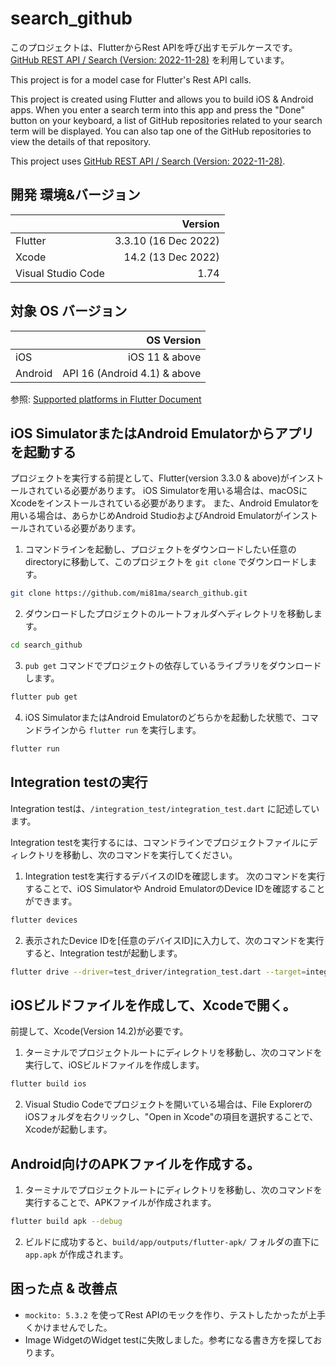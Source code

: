 # search_github
このプロジェクトは、FlutterからRest APIを呼び出すモデルケースです。
[GitHub REST API / Search (Version: 2022-11-28)](https://docs.github.com/en/rest/search?apiVersion=2022-11-28) を利用しています。

This project is for a model case for Flutter's Rest API calls.

This project is created using Flutter and allows you to build iOS & Android apps. When you enter a search term into this app and press the "Done" button on your keyboard, a list of GitHub repositories related to your search term will be displayed. You can also tap one of the GitHub repositories to view the details of that repository.

This project uses [GitHub REST API / Search (Version: 2022-11-28)](https://docs.github.com/en/rest/search?apiVersion=2022-11-28).


## 開発 環境&バージョン
|                    |  Version              |
| :---               |                  ---: |
| Flutter            |  3.3.10 (16 Dec 2022) |
| Xcode              |  14.2 (13 Dec 2022) |
| Visual Studio Code |  1.74                 |


## 対象 OS バージョン
|             |  OS Version                      |
| :---        |                             ---: |
| iOS         | iOS 11 & above                   |
| Android     | API 16 (Android 4.1) & above     |

参照: [Supported platforms in Flutter Document](https://docs.flutter.dev/development/tools/sdk/release-notes/supported-platforms)

## iOS SimulatorまたはAndroid Emulatorからアプリを起動する
プロジェクトを実行する前提として、Flutter(version 3.3.0 & above)がインストールされている必要があります。
iOS Simulatorを用いる場合は、macOSにXcodeをインストールされている必要があります。
また、Android Emulatorを用いる場合は、あらかじめAndroid StudioおよびAndroid Emulatorがインストールされている必要があります。

1. コマンドラインを起動し、プロジェクトをダウンロードしたい任意のdirectoryに移動して、このプロジェクトを `git clone` でダウンロードします。
```bash
git clone https://github.com/mi81ma/search_github.git
```

2. ダウンロードしたプロジェクトのルートフォルダへディレクトリを移動します。
```bash
cd search_github
```

3. `pub get` コマンドでプロジェクトの依存しているライブラリをダウンロードします。
```bash
flutter pub get
```

4. iOS SimulatorまたはAndroid Emulatorのどちらかを起動した状態で、コマンドラインから `flutter run` を実行します。
```bash
flutter run
```


## Integration testの実行
Integration testは、`/integration_test/integration_test.dart` に記述しています。

Integration testを実行するには、コマンドラインでプロジェクトファイルにディレクトリを移動し、次のコマンドを実行してください。

1. Integration testを実行するデバイスのIDを確認します。
次のコマンドを実行することで、iOS Simulatorや Android EmulatorのDevice IDを確認することができます。
```bash
flutter devices
```

2. 表示されたDevice IDを[任意のデバイスID]に入力して、次のコマンドを実行すると、Integration testが起動します。
```bash
flutter drive --driver=test_driver/integration_test.dart --target=integration_test/integration_test.dart -d [任意のデバイスID]
```


## iOSビルドファイルを作成して、Xcodeで開く。
前提して、Xcode(Version 14.2)が必要です。
1. ターミナルでプロジェクトルートにディレクトリを移動し、次のコマンドを実行して、iOSビルドファイルを作成します。
```bash
flutter build ios
```
2. Visual Studio Codeでプロジェクトを開いている場合は、File ExplorerのiOSフォルダを右クリックし、"Open in Xcode"の項目を選択することで、Xcodeが起動します。


## Android向けのAPKファイルを作成する。
1. ターミナルでプロジェクトルートにディレクトリを移動し、次のコマンドを実行することで、APKファイルが作成されます。
```bash
flutter build apk --debug
```

2. ビルドに成功すると、`build/app/outputs/flutter-apk/` フォルダの直下に`app.apk` が作成されます。


## 困った点 & 改善点
- `mockito: 5.3.2` を使ってRest APIのモックを作り、テストしたかったが上手くかけませんでした。
- Image WidgetのWidget testに失敗しました。参考になる書き方を探しております。